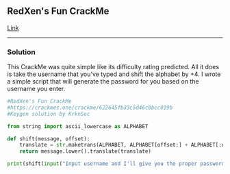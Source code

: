 ## RedXen's Fun CrackMe
[Link](https://crackmes.one/crackme/622645fb33c5d46c8bcc019b)

---

### Solution
This CrackMe was quite simple like its difficulty rating predicted. All it does is take the username that you've typed and shift the alphabet by +4. I wrote a simple script that will generate the password for you based on the username you enter.

```Python
#RedXen's Fun CrackMe
#https://crackmes.one/crackme/622645fb33c5d46c8bcc019b
#Keygen solution by KrknSec

from string import ascii_lowercase as ALPHABET

def shift(message, offset):
	translate = str.maketrans(ALPHABET, ALPHABET[offset:] + ALPHABET[:offset])
	return message.lower().translate(translate)

print(shift(input("Input username and I'll give you the proper password: \n"), 4))

```
